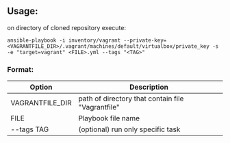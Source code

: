 ## Usage:
on directory of cloned repository execute:

```ansible-playbook -i inventory/vagrant --private-key=<VAGRANTFILE_DIR>/.vagrant/machines/default/virtualbox/private_key -s -e "target=vagrant" <FILE>.yml --tags "<TAG>"```

### Format:
Option | Description
--- | ---
VAGRANTFILE_DIR | path of directory that contain file "Vagrantfile"
FILE | Playbook file name
--tags TAG | (optional) run only specific task
